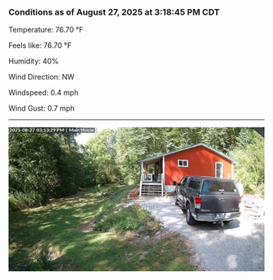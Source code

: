 ### Conditions as of August 27, 2025 at 3:18:45 PM CDT 

Temperature: 76.70 &deg;F

Feels like: 76.70 &deg;F

Humidity: 40%

Wind Direction: NW

Windspeed: 0.4 mph

Wind Gust: 0.7 mph

---

<img src="./images/latest.jpeg"/>

